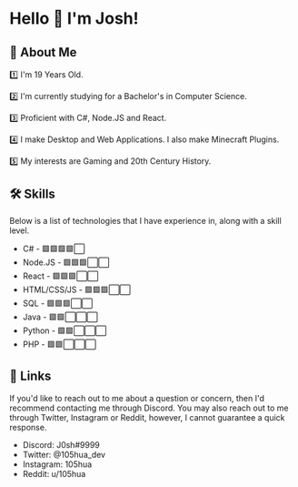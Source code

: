 
# Hello 👋 I'm Josh!
## 🚀 About Me
1️⃣ I'm 19 Years Old.

2️⃣ I'm currently studying for a Bachelor's in Computer Science.

3️⃣ Proficient with C#, Node.JS and React.

4️⃣ I make Desktop and Web Applications. I also make Minecraft Plugins.

5️⃣ My interests are Gaming and 20th Century History.
## 🛠 Skills
Below is a list of technologies that I have experience in, along with a skill level.

- C# - 🟩🟩🟩🟩⬜
- Node.JS - 🟩🟩🟩⬜⬜
- React - 🟩🟩🟩⬜⬜
- HTML/CSS/JS - 🟩🟩🟩⬜⬜
- SQL - 🟩🟩🟩⬜⬜
- Java - 🟩🟩⬜⬜⬜
- Python - 🟩🟩⬜⬜⬜
- PHP - 🟩🟩⬜⬜⬜


## 🔗 Links

If you'd like to reach out to me about a question or concern, then I'd recommend
contacting me through Discord. You may also reach out to me through Twitter, Instagram or
Reddit, however, I cannot guarantee a quick response.

- Discord: J0sh#9999
- Twitter: @105hua_dev
- Instagram: 105hua
- Reddit: u/105hua
